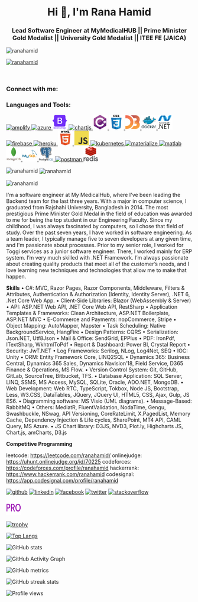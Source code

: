 <h1 align="center">Hi 👋, I'm Rana Hamid</h1>
<h3 align="center">Lead Software Engineer at MyMedicalHUB || Prime Minister Gold Medalist || University Gold Medalist || ITEE FE (JAICA)</h3>

<p align="left"> <img src="https://komarev.com/ghpvc/?username=ranahamid&label=Profile%20views&color=0e75b6&style=flat" alt="ranahamid" /> </p>

<p align="left"> <a href="https://github.com/ryo-ma/github-profile-trophy"><img src="https://github-profile-trophy.vercel.app/?username=ranahamid" alt="ranahamid" /></a> </p>

<p align="left"> <a href="https://twitter.com/" target="blank"><img src="https://img.shields.io/twitter/follow/?logo=twitter&style=for-the-badge" alt="" /></a> </p>

<h3 align="left">Connect with me:</h3>
<p align="left">
</p>

<h3 align="left">Languages and Tools:</h3>
<p align="left"> <a href="https://aws.amazon.com/amplify/" target="_blank" rel="noreferrer"> <img src="https://docs.amplify.aws/assets/logo-dark.svg" alt="amplify" width="40" height="40"/> </a> <a href="https://azure.microsoft.com/en-in/" target="_blank" rel="noreferrer"> <img src="https://www.vectorlogo.zone/logos/microsoft_azure/microsoft_azure-icon.svg" alt="azure" width="40" height="40"/> </a> <a href="https://getbootstrap.com" target="_blank" rel="noreferrer"> <img src="https://raw.githubusercontent.com/devicons/devicon/master/icons/bootstrap/bootstrap-plain-wordmark.svg" alt="bootstrap" width="40" height="40"/> </a> <a href="https://www.chartjs.org" target="_blank" rel="noreferrer"> <img src="https://www.chartjs.org/media/logo-title.svg" alt="chartjs" width="40" height="40"/> </a> <a href="https://www.w3schools.com/cs/" target="_blank" rel="noreferrer"> <img src="https://raw.githubusercontent.com/devicons/devicon/master/icons/csharp/csharp-original.svg" alt="csharp" width="40" height="40"/> </a> <a href="https://www.w3schools.com/css/" target="_blank" rel="noreferrer"> <img src="https://raw.githubusercontent.com/devicons/devicon/master/icons/css3/css3-original-wordmark.svg" alt="css3" width="40" height="40"/> </a> <a href="https://d3js.org/" target="_blank" rel="noreferrer"> <img src="https://raw.githubusercontent.com/devicons/devicon/master/icons/d3js/d3js-original.svg" alt="d3js" width="40" height="40"/> </a> <a href="https://www.docker.com/" target="_blank" rel="noreferrer"> <img src="https://raw.githubusercontent.com/devicons/devicon/master/icons/docker/docker-original-wordmark.svg" alt="docker" width="40" height="40"/> </a> <a href="https://dotnet.microsoft.com/" target="_blank" rel="noreferrer"> <img src="https://raw.githubusercontent.com/devicons/devicon/master/icons/dot-net/dot-net-original-wordmark.svg" alt="dotnet" width="40" height="40"/> </a> <a href="https://firebase.google.com/" target="_blank" rel="noreferrer"> <img src="https://www.vectorlogo.zone/logos/firebase/firebase-icon.svg" alt="firebase" width="40" height="40"/> </a> <a href="https://heroku.com" target="_blank" rel="noreferrer"> <img src="https://www.vectorlogo.zone/logos/heroku/heroku-icon.svg" alt="heroku" width="40" height="40"/> </a> <a href="https://www.w3.org/html/" target="_blank" rel="noreferrer"> <img src="https://raw.githubusercontent.com/devicons/devicon/master/icons/html5/html5-original-wordmark.svg" alt="html5" width="40" height="40"/> </a> <a href="https://developer.mozilla.org/en-US/docs/Web/JavaScript" target="_blank" rel="noreferrer"> <img src="https://raw.githubusercontent.com/devicons/devicon/master/icons/javascript/javascript-original.svg" alt="javascript" width="40" height="40"/> </a> <a href="https://kubernetes.io" target="_blank" rel="noreferrer"> <img src="https://www.vectorlogo.zone/logos/kubernetes/kubernetes-icon.svg" alt="kubernetes" width="40" height="40"/> </a> <a href="https://materializecss.com/" target="_blank" rel="noreferrer"> <img src="https://raw.githubusercontent.com/prplx/svg-logos/5585531d45d294869c4eaab4d7cf2e9c167710a9/svg/materialize.svg" alt="materialize" width="40" height="40"/> </a> <a href="https://www.mathworks.com/" target="_blank" rel="noreferrer"> <img src="https://upload.wikimedia.org/wikipedia/commons/2/21/Matlab_Logo.png" alt="matlab" width="40" height="40"/> </a> <a href="https://www.mongodb.com/" target="_blank" rel="noreferrer"> <img src="https://raw.githubusercontent.com/devicons/devicon/master/icons/mongodb/mongodb-original-wordmark.svg" alt="mongodb" width="40" height="40"/> </a> <a href="https://www.mysql.com/" target="_blank" rel="noreferrer"> <img src="https://raw.githubusercontent.com/devicons/devicon/master/icons/mysql/mysql-original-wordmark.svg" alt="mysql" width="40" height="40"/> </a> <a href="https://www.postgresql.org" target="_blank" rel="noreferrer"> <img src="https://raw.githubusercontent.com/devicons/devicon/master/icons/postgresql/postgresql-original-wordmark.svg" alt="postgresql" width="40" height="40"/> </a> <a href="https://postman.com" target="_blank" rel="noreferrer"> <img src="https://www.vectorlogo.zone/logos/getpostman/getpostman-icon.svg" alt="postman" width="40" height="40"/> </a> <a href="https://redis.io" target="_blank" rel="noreferrer"> <img src="https://raw.githubusercontent.com/devicons/devicon/master/icons/redis/redis-original-wordmark.svg" alt="redis" width="40" height="40"/> </a> </p>

<p><img align="left" src="https://github-readme-stats.vercel.app/api/top-langs?username=ranahamid&show_icons=true&locale=en&layout=compact" alt="ranahamid" /></p>

<p>&nbsp;<img align="center" src="https://github-readme-stats.vercel.app/api?username=ranahamid&show_icons=true&locale=en" alt="ranahamid" /></p>

<p><img align="center" src="https://github-readme-streak-stats.herokuapp.com/?user=ranahamid&" alt="ranahamid" /></p>

 

I'm a software engineer at My MedicalHub, where I've been leading the Backend team for the last three years.
With a major in computer science, I graduated from Rajshahi University, Bangladesh in 2014.
The most prestigious Prime Minister Gold Medal in the field of education was awarded to me for being the top student in our Engineering Faculty.
Since my childhood, I was always fascinated by computers, so I chose that field of study.
Over the past seven years, I have worked in software engineering. As a team leader, I typically manage five to seven developers at any given time, and I'm passionate about processes.
Prior to my senior role, I worked for Toggi services as a junior software engineer. There, I worked mainly for ERP system. I’m very much skilled with .NET Framework.
I’m always passionate about creating quality products that meet all of the customer’s needs, and I love learning new techniques and technologies that allow me to make that happen.

**Skills**
• C#: MVC, Razor Pages, Razor Components, Middleware, Filters & Attributes, Authentication & Authorization (Identity, Identity Server), .NET 6, .Net Core Web App.
• Client-Side Libraries: Blazor (WebAssembly & Server)
• API: ASP.NET Web API, .NET Core Web API, RestSharp
• Application Templates & Frameworks: Clean Architecture, ASP.NET Boilerplate, ASP.NET MVC
• E-Commerce and Payments: nopCommerce, Stripe
• Object Mapping: AutoMapper, Mapster
• Task Scheduling: Native BackgroundService, HangFire
• Design Patterns: CQRS
• Serialization: Json.NET, Utf8Json
• Mail & Office: SendGrid, EPPlus
• PDF: IronPdf, ITextSharp, WkhtmlToPdf
• Report & Dashboard: Power BI, Crystal Report
• Security: JwT.NET
• Log Frameworks: Serilog, NLog, Log4Net, SEQ
• IOC: Unity
• ORM: Entity Framework Core, LINQ2SQL
• Dynamics 365: Business Central, Dynamics 365 Sales, Dynamics Navision’18, Field Service, D365 Finance & Operations, MS Flow.
• Version Control System: Git, GitHub, GitLab, SourceTree, Bitbucket, TFS.
• Database Application: SQL Server, LINQ, SSMS, MS Access, MySQL, SQLite, Oracle, ADO.NET, MongoDB.
• Web Development: Web RTC, TypeScript, Tokbox, Node JS, Bootstrap, Less, W3.CSS, DataTables, JQuery, JQuery UI, HTML5, CSS, Ajax, Gulp, JS ES6.
• Diagramming software: MS Visio (UML diagrams).
• Message-Based: RabbitMQ
• Others: MediatR, FluentValidation, NodaTime, Gengu, Swashbuckle, NSwag, API Versioning, CoreRateLimit, X.PagedList, Memory Cache, Dependency Injection & Life cycles, SharePoint, MT4 API, CAML Query, MS Azure.
• JS Chart library: D3JS, NVD3, Plot.ly, Highcharts JS, Chart.js, amCharts, D3.js


**Competitive Programming**

leetcode: https://leetcode.com/ranahamid/
onlinejudge: https://uhunt.onlinejudge.org/id/70225
codeforces: https://codeforces.com/profile/ranahamid
hackerrank: https://www.hackerrank.com/ranahamid
codesignal: https://app.codesignal.com/profile/ranahamid
 
 




[<img src='https://cdn.jsdelivr.net/npm/simple-icons@3.0.1/icons/github.svg' alt='github' height='40'>](https://github.com/ranahamid)  [<img src='https://cdn.jsdelivr.net/npm/simple-icons@3.0.1/icons/linkedin.svg' alt='linkedin' height='40'>](https://www.linkedin.com/in/https://www.linkedin.com/in/ranahamid007//)  [<img src='https://cdn.jsdelivr.net/npm/simple-icons@3.0.1/icons/facebook.svg' alt='facebook' height='40'>](https://www.facebook.com/https://www.facebook.com/ranahamid007)  [<img src='https://cdn.jsdelivr.net/npm/simple-icons@3.0.1/icons/twitter.svg' alt='twitter' height='40'>](https://twitter.com/https://twitter.com/ranahamid)  [<img src='https://cdn.jsdelivr.net/npm/simple-icons@3.0.1/icons/stackoverflow.svg' alt='stackoverflow' height='40'>](https://stackoverflow.com/users/https://stackoverflow.com/users/5698711/rana-hamid)  

<a href='https://github.com/pricing'><img src='https://raw.githubusercontent.com/acervenky/animated-github-badges/master/assets/pro.gif' width='40' height='40'></a> 

[![trophy](https://github-profile-trophy.vercel.app/?username=ranahamid)](https://github.com/ryo-ma/github-profile-trophy)

[![Top Langs](https://github-readme-stats.vercel.app/api/top-langs/?username=ranahamid)](https://github.com/anuraghazra/github-readme-stats)

![GitHub stats](https://github-readme-stats.vercel.app/api?username=ranahamid&show_icons=true&count_private=true)  

![GitHub Activity Graph](https://activity-graph.herokuapp.com/graph?username=ranahamid)  

![GitHub metrics](https://metrics.lecoq.io/ranahamid)  

![GitHub streak stats](https://streak-stats.demolab.com/?user=ranahamid)  

![Profile views](https://gpvc.arturio.dev/ranahamid)  
